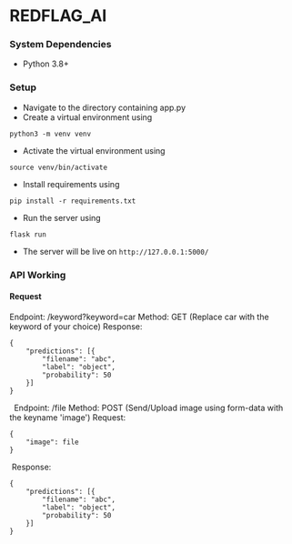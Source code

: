# REDFLAG_AI

### System Dependencies
- Python 3.8+
### Setup
- Navigate to the directory containing app.py
- Create a virtual environment using
```
python3 -m venv venv
```
- Activate the virtual environment using
```
source venv/bin/activate
```
- Install requirements using
```
pip install -r requirements.txt
```
- Run the server using
```
flask run
```
- The server will be live on `http://127.0.0.1:5000/`
​
### API Working
#### Request
Endpoint: /keyword?keyword=car
Method: GET (Replace car with the keyword of your choice)
Response:
```
{
    "predictions": [{
        "filename": "abc",
        "label": "object",
        "probability": 50
    }]
}
```
​
​
Endpoint: /file
Method: POST (Send/Upload image using form-data with the keyname 'image')
Request:
```
{
    "image": file
}
````
​
Response:
```
{
    "predictions": [{
        "filename": "abc",
        "label": "object",
        "probability": 50
    }]
}
```
​
